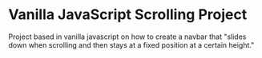 # Vanilla JavaScript Scrolling Project
 Project based in vanilla javascript on how to create a navbar that "slides down when scrolling and then stays at a fixed position at a certain height."
